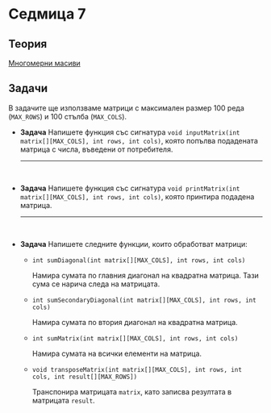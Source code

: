 # Седмица 7

## Теория

[Многомерни масиви](https://drive.google.com/file/d/1KAkYQEMB7zz0G2V9d7v6JBJX4W7WEOm0/view?usp=sharing)

## Задачи

В задачите ще използваме матрици с максимален размер 100 реда (`MAX_ROWS`) и 100 стълба (`MAX_COLS`).

- **Задача** Напишете функция със сигнатура `void inputMatrix(int matrix[][MAX_COLS], int rows, int cols)`, която попълва подадената матрица с числа, въведени от потребителя.

	---

<br>

- **Задача** Напишете функция със сигнатура `void printMatrix(int matrix[][MAX_COLS], int rows, int cols)`, която принтира подадена матрица.

	---

<br>

- **Задача** Напишете следните функции, които обработват матрици:

    - `int sumDiagonal(int matrix[][MAX_COLS], int rows, int cols)`

      Намира сумата по главния диагонал на квадратна матрица. Тази сума се нарича следа на матрицата.

    - `int sumSecondaryDiagonal(int matrix[][MAX_COLS], int rows, int cols)`

      Намира сумата по втория диагонал на квадратна матрица.

    - `int sumMatrix(int matrix[][MAX_COLS], int rows, int cols)`

      Намира сумата на всички елементи на матрица.

    - `void transposeMatrix(int matrix[][MAX_COLS], int rows, int cols, int result[][MAX_ROWS])`

      Транспонира матрицата `matrix`, като записва резултата в матрицата `result`.

<br>
